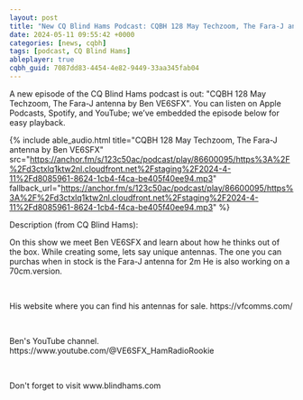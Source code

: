 ```yaml
---
layout: post
title: "New CQ Blind Hams Podcast: CQBH 128 May Techzoom, The Fara-J antenna by Ben VE6SFX"
date: 2024-05-11 09:55:42 +0000
categories: [news, cqbh]
tags: [podcast, CQ Blind Hams]
ableplayer: true
cqbh_guid: 7087dd83-4454-4e82-9449-33aa345fab04
---
```


A new episode of the CQ Blind Hams podcast is out: "CQBH 128 May Techzoom, The Fara-J antenna by Ben VE6SFX". You can listen on Apple Podcasts, Spotify, and YouTube; we’ve embedded the episode below for easy playback.

{% include able_audio.html title="CQBH 128 May Techzoom, The Fara-J antenna by Ben VE6SFX" src="https://anchor.fm/s/123c50ac/podcast/play/86600095/https%3A%2F%2Fd3ctxlq1ktw2nl.cloudfront.net%2Fstaging%2F2024-4-11%2Fd8085961-8624-1cb4-f4ca-be405f40ee94.mp3" fallback_url="https://anchor.fm/s/123c50ac/podcast/play/86600095/https%3A%2F%2Fd3ctxlq1ktw2nl.cloudfront.net%2Fstaging%2F2024-4-11%2Fd8085961-8624-1cb4-f4ca-be405f40ee94.mp3" %}

Description (from CQ Blind Hams):

<p>On this show we meet Ben VE6SFX and learn about how he thinks out of the box. While creating some, lets say unique antennas. The one you can purchas when in stock is the Fara-J antenna for 2m He is also working on a 70cm.version.</p>
<p><br></p>
<p>His website where you can find his antennas for sale. https://vfcomms.com/</p>
<p><br></p>
<p>Ben&#39;s YouTube channel. https://www.youtube.com/@VE6SFX_HamRadioRookie</p>
<p><br></p>
<p>Don&#39;t forget to visit www.blindhams.com </p>

